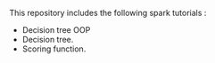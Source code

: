 This repository includes the following spark tutorials :

- Decision tree OOP
- Decision tree.
- Scoring function.
